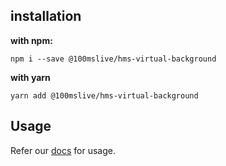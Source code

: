 ## installation

**with npm:**

```npm i --save @100mslive/hms-virtual-background```

**with yarn**

```yarn add @100mslive/hms-virtual-background```

## Usage

Refer our [docs](https://www.100ms.live/docs/javascript/v2/plugins/virtual-background#start-and-stop-virtual-background) for usage.